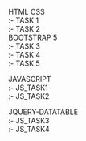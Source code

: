 HTML CSS  <br />
      :- TASK 1 <br />
      :- TASK 2 <br />
BOOTSTRAP 5 <br />
      :- TASK 3 <br />
      :- TASK 4 <br />
      :- TASK 5 <br />

JAVASCRIPT  <br />
      :- JS_TASK1 <br />
      :- JS_TASK2 <br />
      
JQUERY-DATATABLE <br />
      :- JS_TASK3 <br />
      :- JS_TASK4 <br />
